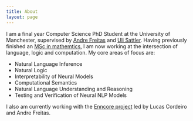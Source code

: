 ```yaml
---
title: About
layout: page
---
```


I am a final year Computer Science PhD Student at the University of Manchester, supervised by [Andre Freitas](http://andrefreitas.org) and [Uli Sattler](http://www.cs.man.ac.uk/~sattler/).
Having previously finished an [MSc in mathemtics](http://scholar.sun.ac.za/handle/10019.1/105807), I am now working at the intersection of language, logic and computation. My core areas of focus are:
- Natural Language Inference
- Natural Logic
- Interpretability of Neural Models
- Computational Semantics
- Natural Language Understanding and Reasoning
- Testing and Verification of Neural NLP Models

I also am currently working with the [Enncore project](https://enncore.github.io/) led by Lucas Cordeiro and Andre Freitas.
